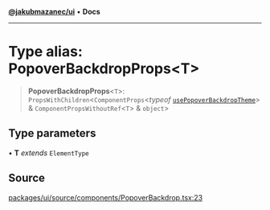 [**@jakubmazanec/ui**](../README.md) • **Docs**

---

# Type alias: PopoverBackdropProps\<T\>

> **PopoverBackdropProps**\<`T`\>: `PropsWithChildren`\<`ComponentProps`\<_typeof_
> [`usePopoverBackdropTheme`](../functions/usePopoverBackdropTheme.md)\> &
> `ComponentPropsWithoutRef`\<`T`\> & `object`\>

## Type parameters

• **T** _extends_ `ElementType`

## Source

[packages/ui/source/components/PopoverBackdrop.tsx:23](https://github.com/jakubmazanec/tools/blob/bb20df5276ddb119762948adc2cda520aef09f0f/packages/ui/source/components/PopoverBackdrop.tsx#L23)

